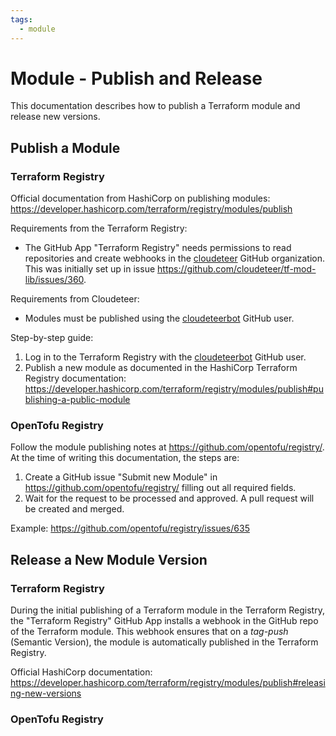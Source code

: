 ```yaml
---
tags:
  - module
---
```


# Module - Publish and Release

This documentation describes how to publish a Terraform module and release new versions.

## Publish a Module

### Terraform Registry

Official documentation from HashiCorp on publishing modules: <https://developer.hashicorp.com/terraform/registry/modules/publish>

Requirements from the Terraform Registry:

- The GitHub App "Terraform Registry" needs permissions to read repositories and create webhooks in the [cloudeteer](https://github.com/cloudeteer) GitHub organization. This was initially set up in issue <https://github.com/cloudeteer/tf-mod-lib/issues/360>.

Requirements from Cloudeteer:

- Modules must be published using the [cloudeteerbot](https://github.com/cloudeteerbot) GitHub user.

Step-by-step guide:

1. Log in to the Terraform Registry with the [cloudeteerbot](https://github.com/cloudeteerbot) GitHub user.
2. Publish a new module as documented in the HashiCorp Terraform Registry documentation: <https://developer.hashicorp.com/terraform/registry/modules/publish#publishing-a-public-module>

### OpenTofu Registry

Follow the module publishing notes at <https://github.com/opentofu/registry/>. At the time of writing this documentation, the steps are:

1. Create a GitHub issue "Submit new Module" in <https://github.com/opentofu/registry/> filling out all required fields.
2. Wait for the request to be processed and approved. A pull request will be created and merged.

Example: <https://github.com/opentofu/registry/issues/635>

## Release a New Module Version

### Terraform Registry

During the initial publishing of a Terraform module in the Terraform Registry, the "Terraform Registry" GitHub App installs a webhook in the GitHub repo of the Terraform module. This webhook ensures that on a _tag-push_ (Semantic Version), the module is automatically published in the Terraform Registry.

Official HashiCorp documentation: <https://developer.hashicorp.com/terraform/registry/modules/publish#releasing-new-versions>

### OpenTofu Registry

<TBD>
